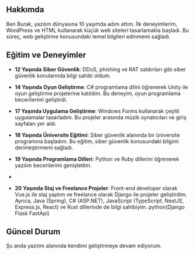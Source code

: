 ## Hakkımda

Ben Burak, yazılım dünyasına 10 yaşımda adım attım. İlk deneyimlerim, WordPress ve HTML kullanarak küçük web siteleri tasarlamakla başladı. Bu süreç, web geliştirme konusundaki temel bilgileri edinmemi sağladı.

## Eğitim ve Deneyimler

- **12 Yaşında Siber Güvenlik**: DDoS, phishing ve RAT saldırıları gibi siber güvenlik konularında bilgi sahibi oldum. 
  
- **14 Yaşında Oyun Geliştirme**: C# programlama dilini öğrenerek Unity ile oyun geliştirme projelerine katıldım. Bu deneyim, oyun programlama becerilerimi geliştirdi.

- **17 Yaşında Uygulama Geliştirme**: Windows Forms kullanarak çeşitli uygulamalar tasarladım. Bu projeler arasında müzik oynatıcıları ve giriş sayfaları yer aldı.

- **18 Yaşında Üniversite Eğitimi**: Siber güvenlik alanında bir üniversite programına başladım. Bu eğitim, siber güvenlik konusundaki bilgimi derinleştirmemi sağladı.

- **19 Yaşında Programlama Dilleri**: Python ve Ruby dillerini öğrenerek yazılım becerilerimi genişlettim.
- 
- **20 Yaşında Staj ve Freelance Projeler**: Front-end developer olarak Vue.js ile staj yaptım ve freelance olarak Django ile projeler geliştirdim. Ayrıca, Java (Spring), C# (ASP.NET), JavaScript (TypeScript, NestJS, Express.js, React) ve Rust dillerinde de bilgi sahibiyim.
python(Django Flask FastApi)

## Güncel Durum

Şu anda yazılım alanında kendimi geliştirmeye devam ediyorum.
